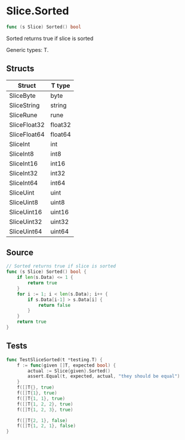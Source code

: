 # Slice.Sorted

```go
func (s Slice) Sorted() bool
```

Sorted returns true if slice is sorted

Generic types: T.

## Structs

| Struct | T type |
| ------ | ------ |
| SliceByte | byte |
| SliceString | string |
| SliceRune | rune |
| SliceFloat32 | float32 |
| SliceFloat64 | float64 |
| SliceInt | int |
| SliceInt8 | int8 |
| SliceInt16 | int16 |
| SliceInt32 | int32 |
| SliceInt64 | int64 |
| SliceUint | uint |
| SliceUint8 | uint8 |
| SliceUint16 | uint16 |
| SliceUint32 | uint32 |
| SliceUint64 | uint64 |

## Source

```go
// Sorted returns true if slice is sorted
func (s Slice) Sorted() bool {
	if len(s.Data) <= 1 {
		return true
	}
	for i := 1; i < len(s.Data); i++ {
		if s.Data[i-1] > s.Data[i] {
			return false
		}
	}
	return true
}
```

## Tests

```go
func TestSliceSorted(t *testing.T) {
	f := func(given []T, expected bool) {
		actual := Slice{given}.Sorted()
		assert.Equal(t, expected, actual, "they should be equal")
	}
	f([]T{}, true)
	f([]T{1}, true)
	f([]T{1, 1}, true)
	f([]T{1, 2, 2}, true)
	f([]T{1, 2, 3}, true)

	f([]T{2, 1}, false)
	f([]T{1, 2, 1}, false)
}
```